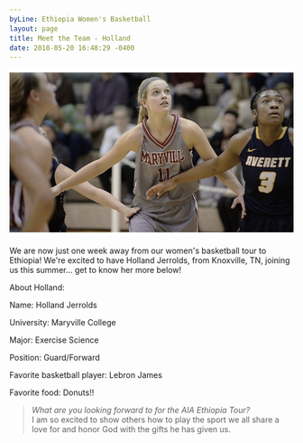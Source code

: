 ```yaml
---
byLine: Ethiopia Women's Basketball
layout: page
title: Meet the Team - Holland
date: 2018-05-20 16:48:29 -0400
---
```

![](/uploads/2018/05/27/fullsizeoutput_1622.jpg)

We are now just one week away from our women's basketball tour to Ethiopia! We're excited to have Holland Jerrolds, from Knoxville, TN, joining us this summer... get to know her more below!

About Holland:

Name: Holland Jerrolds

University: Maryville College

Major: Exercise Science

Position: Guard/Forward

Favorite basketball player: Lebron James

Favorite food: Donuts!!

> _What are you looking forward to for the AIA Ethiopia Tour?_   
> I am so excited to show others how to play the sport we all share a love for and honor God with the gifts he has given us.